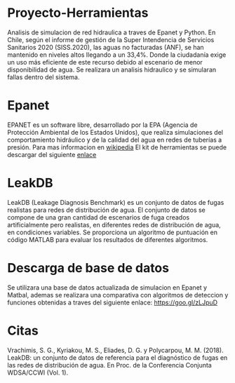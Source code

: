 # Proyecto-Herramientas
Analisis de simulacion de red hidraulica a traves de Epanet y Python. En Chile, según el informe de gestión de la Super Intendencia de Servicios Sanitarios 2020 (SISS.2020), las aguas no facturadas (ANF), se han mantenido en niveles altos llegando a un 33,4%. Donde la ciudadanía exige un uso más eficiente de este recurso debido al escenario de menor disponibilidad de agua. Se realizara un analisis hidraulico y se simularan fallas dentro del sistema.


# Epanet
EPANET es un software libre, desarrollado por la EPA (Agencia de Protección Ambiental de los Estados Unidos), que realiza simulaciones del comportamiento hidráulico y de la calidad del agua en redes de tuberías a presión. Para mas informacion en [wikipedia](https://en.wikipedia.org/wiki/EPANET)
El kit de herramientas se puede descargar del siguiente [enlace](https://www.epa.gov/water-research/epanet)

# LeakDB

LeakDB (Leakage Diagnosis Benchmark) es un conjunto de datos de fugas realistas para redes de distribución de agua. El conjunto de datos se compone de una gran cantidad de escenarios de fuga creados artificialmente pero realistas, en diferentes redes de distribución de agua, en condiciones variables. Se proporciona un algoritmo de puntuación en código MATLAB para evaluar los resultados de diferentes algoritmos.


# Descarga de base de datos
Se utilizara una base de datos actualizada de simulacion en Epanet y Matbal, ademas se realizara una comparativa con algoritmos de deteccion y funciones obtenidas a traves del siguiente enlace: https://goo.gl/zLJpuD

# Citas

Vrachimis, S. G., Kyriakou, M. S., Eliades, D. G. y Polycarpou, M. M. (2018). LeakDB: un conjunto de datos de referencia para el diagnóstico de fugas en las redes de distribución de agua. En Proc. de la Conferencia Conjunta WDSA/CCWI (Vol. 1).



